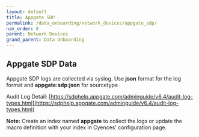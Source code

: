 ```yaml
---
layout: default
title: Appgate SDP
permalink: /data_onboarding/network_devices/appgate_sdp/
nav_order: 8
parent: Network Devices
grand_parent: Data Onboarding
---
```


## **Appgate SDP Data**


Appgate SDP logs are collected via syslog. Use **json** format for the log format and **appgate:sdp:json** for sourcetype

Audit Log Detail: [https://sdphelp.appgate.com/adminguide/v6.4/audit-log-types.html](https://sdphelp.appgate.com/adminguide/v6.4/audit-log-types.html)


**Note:** Create an index named **appgate** to collect the logs or update the macro definition with your index in Cyences' configuration page.

